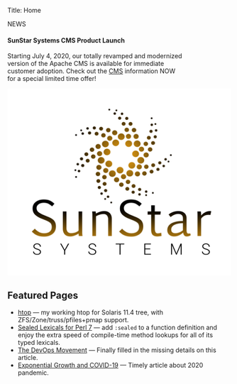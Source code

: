 Title: Home

<div class="card border-success text-white float-lg-right" style="max-width:25rem">
	<div class="card-header">NEWS</div>
	<div class="card-body">
		<h4 class="card-title">SunStar Systems CMS Product Launch</h4>
		<p class="card-text">Starting <span class='text-danger'>July 4, 2020</span>, our totally revamped and modernized version of the Apache CMS is available for immediate customer adoption.  Check out the <a href="/CMS/">CMS</a> information <span class="text-success">NOW</span> for a special limited time offer!</p>
	</div>
</div>

![SunStar Systems](images/sunstarlogowhole.png)

## Featured Pages

- [htop](https://github.com/joesuf4/htop/tree/solaris-stable) &mdash; my working htop for Solaris 11.4 tree, with ZFS/Zone/truss/pfiles+pmap support.
- [Sealed Lexicals for Perl 7](/essays/perl7-sealed-lexicals) &mdash; add `:sealed` to a function definition and enjoy the extra speed of compile-time method lookups for all of its typed lexicals.
- [The DevOps Movement](/essays/devops) &mdash; Finally filled in the missing details on this article.
- [Exponential Growth and COVID-19](/essays/power) &mdash; Timely article about 2020 pandemic.
